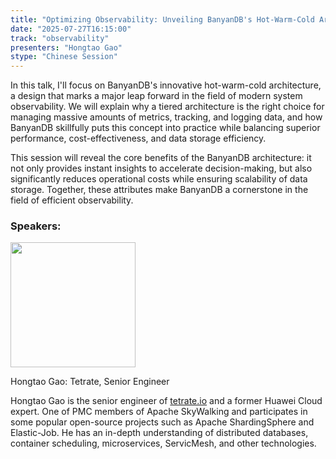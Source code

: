 ```yaml
---
title: "Optimizing Observability: Unveiling BanyanDB's Hot-Warm-Cold Architecture"
date: "2025-07-27T16:15:00"
track: "observability"
presenters: "Hongtao Gao"
stype: "Chinese Session"
---
```


In this talk, I'll focus on BanyanDB's innovative hot-warm-cold architecture, a design that marks a major leap forward in the field of modern system observability. We will explain why a tiered architecture is the right choice for managing massive amounts of metrics, tracking, and logging data, and how BanyanDB skillfully puts this concept into practice while balancing superior performance, cost-effectiveness, and data storage efficiency.

This session will reveal the core benefits of the BanyanDB architecture: it not only provides instant insights to accelerate decision-making, but also significantly reduces operational costs while ensuring scalability of data storage. Together, these attributes make BanyanDB a cornerstone in the field of efficient observability.

### Speakers:


<img src="https://sessionize.com/image/3884-400o400o1-N3BvQwYViSUncHQ9QkAmiP.jpg" width="200" /><br/>

Hongtao Gao: Tetrate, Senior Engineer

Hongtao Gao is the senior engineer of [tetrate.io](http://tetrate.io/) and a former Huawei Cloud expert. One of PMC members of Apache SkyWalking and participates in some popular open-source projects such as Apache ShardingSphere and Elastic-Job. He has an in-depth understanding of distributed databases, container scheduling, microservices, ServicMesh, and other technologies.